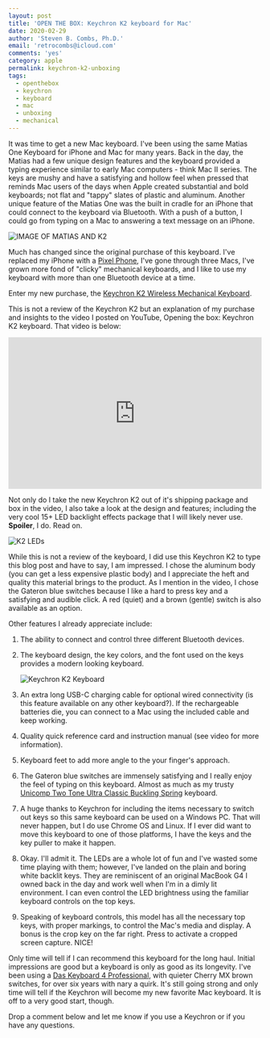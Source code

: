 ```yaml
---
layout: post
title: 'OPEN THE BOX: Keychron K2 keyboard for Mac'
date: 2020-02-29
author: 'Steven B. Combs, Ph.D.'
email: 'retrocombs@icloud.com'
comments: 'yes'
category: apple
permalink: keychron-k2-unboxing
tags:
  - openthebox
  - keychron
  - keyboard
  - mac
  - unboxing
  - mechanical
---
```


It was time to get a new Mac keyboard. I've been using the same Matias One Keyboard for iPhone and Mac for many years. Back in the day, the Matias had a few unique design features and the keyboard provided a typing experience similar to early Mac computers - think Mac II series. The keys are mushy and have a satisfying and hollow feel when pressed that reminds Mac users of the days when Apple created substantial and bold keyboards; not flat and "tappy" slates of plastic and aluminum. Another unique feature of the Matias One was the built in cradle for an iPhone that could connect to the keyboard via Bluetooth. With a push of a button, I could go from typing on a Mac to answering a text message on an iPhone.

![IMAGE OF MATIAS AND K2](/images/posts/2020-02-29-keychron-unboxing/matias-and-keychron.jpg)

Much has changed since the original purchase of this keyboard. I've replaced my iPhone with a [Pixel Phone](https://www.pixelpowerpodcast.com), I've gone through three Macs, I've grown more fond of "clicky" mechanical keyboards, and I like to use my keyboard with more than one Bluetooth device at a time.

Enter my new purchase, the [Keychron K2 Wireless Mechanical Keyboard](https://www.keychron.com/products/keychron-k2-wireless-mechanical-keyboard).

This is not a review of the Keychron K2 but an explanation of my purchase and insights to the video I posted on YouTube, Opening the box: Keychron K2 keyboard. That video is below:

<div style="position:relative;padding-top:56.25%;">
  <p><iframe src="https://www.youtube.com/embed/A7R0HIG7nR0" frameborder="0" allowfullscreen style="position:absolute;top:0;left:0;width:100%;height:100%;"></iframe></p>
</div>

Not only do I take the new Keychron K2 out of it's shipping package and box in the video, I also take a look at the design and features; including the very cool 15+ LED backlight effects package that I will likely never use. **Spoiler**, I do. Read on.

![K2 LEDs](/images/posts/2020-02-29-keychron-unboxing/keycron-k2-leds.jpg)

While this is not a review of the keyboard, I did use this Keychron K2 to type this blog post and have to say, I am impressed. I chose the aluminum body (you can get a less expensive plastic body) and I appreciate the heft and quality this material brings to the product. As I mention in the video, I chose the Gateron blue switches because I like a hard to press key and a satisfying and audible click. A red (quiet) and a brown (gentle) switch is also available as an option.

Other features I already appreciate include:

1. The ability to connect and control three different Bluetooth devices.
2. The keyboard design, the key colors, and the font used on the keys provides a modern looking keyboard.

    ![Keychron K2 Keyboard](/images/posts/2020-02-29-keychron-unboxing/keycron-k2.jpg)

2. An extra long USB-C charging cable for optional wired connectivity (is this feature available on any other keyboard?). If the rechargeable batteries die, you can connect to a Mac using the included cable and keep working.
3. Quality quick reference card and instruction manual (see video for more information).
4. Keyboard feet to add more angle to the your finger's approach.
5. The Gateron blue switches are immensely satisfying and I really enjoy the feel of typing on this keyboard. Almost as much as my trusty [Unicomp Two Tone Ultra Classic Buckling Spring](/gadgets/2017/07/09/relive-80s-with-unicomp-keyboard.html) keyboard.
6. A huge thanks to Keychron for including the items necessary to switch out keys so this same keyboard can be used on a Windows PC. That will never happen, but I do use Chrome OS and Linux. If I ever did want to move this keyboard to one of those platforms, I have the keys and the key puller to make it happen.
7. Okay. I'll admit it. The LEDs are a whole lot of fun and I've wasted some time playing with them; however, I've landed on the plain and boring white backlit keys. They are reminiscent of an original MacBook G4 I owned back in the day and work well when I'm in a dimly lit environment. I can even control the LED brightness using the familiar keyboard controls on the top keys.
8. Speaking of keyboard controls, this model has all the necessary top keys, with proper markings, to control the Mac's media and display. A bonus is the crop key on the far right. Press to activate a cropped screen capture. NICE!

Only time will tell if I can recommend this keyboard for the long haul. Initial impressions are good but a keyboard is only as good as its longevity. I've been using a [Das Keyboard 4 Professional](https://amzn.to/2I9e2vC), with quieter Cherry MX brown switches, for over six years with nary a quirk. It's still going strong and only time will tell if the Keychron will become my new favorite Mac keyboard. It is off to a very good start, though.

Drop a comment below and let me know if you use a Keychron or if you have any questions.
